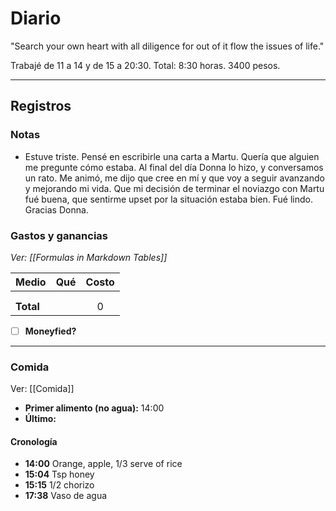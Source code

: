 # Diario

"Search your own heart with all diligence for out of it flow the issues of life."

Trabajé de 11 a 14 y de 15 a 20:30. Total: 8:30 horas. 3400 pesos.


---
## Registros
### Notas
- Estuve triste. Pensé en escribirle una carta a Martu. Quería que alguien me pregunte cómo estaba. Al final del día Donna lo hizo, y conversamos un rato. Me animó, me dijo que cree en mí y que voy a seguir avanzando y mejorando mi vida. Que mi decisión de terminar el noviazgo con Martu fué buena, que sentirme upset por la situación estaba bien. Fué lindo. Gracias Donna.


### Gastos y ganancias
*Ver: [[Formulas in Markdown Tables]]*

| Medio     | Qué | Costo |
| --------- |:--- |:-----:|
|           |     |       |
|           |     |       |
| **Total** |     |   0   |
<!-- TBLFM: @>$3=sum(@I..@-1) -->

- [ ] **Moneyfied?**

---
### Comida
Ver: [[Comida]]

- **Primer alimento (no agua):** 14:00
- **Último:**

#### Cronología
- **14:00** Orange, apple, 1/3 serve of rice
- **15:04** Tsp honey
- **15:15** 1/2 chorizo
- **17:38** Vaso de agua